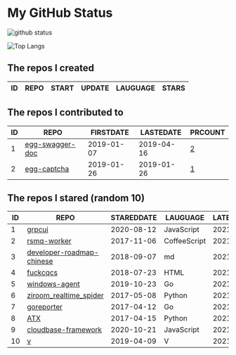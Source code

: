 # My GitHub Status

<img src="https://github-readme-stats-1.yihong0618.vercel.app/api?username=jc-lathander&show_icons=true&&&hide_title=true&count_private=true" alt="github status" />

![Top Langs](https://github-readme-stats-1.yihong0618.vercel.app/api/top-langs/?username=jc-lathander&layout=compact)

<!--START_SECTION:my_github-->
## The repos I created
| ID | REPO | START | UPDATE | LAUGUAGE | STARS |
|----|------|-------|--------|----------|-------|

## The repos I contributed to
| ID |                                REPO                                | FIRSTDATE  | LASTEDATE  |                                          PRCOUNT                                           |
|----|--------------------------------------------------------------------|------------|------------|--------------------------------------------------------------------------------------------|
|  1 | [egg-swagger-doc](https://github.com/Yanshijie-EL/egg-swagger-doc) | 2019-01-07 | 2019-04-16 | [2](https://github.com/Yanshijie-EL/egg-swagger-doc/pulls?q=is%3Apr+author%3Ajc-lathander) |
|  2 | [egg-captcha](https://github.com/Raoul1996/egg-captcha)            | 2019-01-26 | 2019-01-26 | [1](https://github.com/Raoul1996/egg-captcha/pulls?q=is%3Apr+author%3Ajc-lathander)        |

## The repos I stared (random 10)
| ID |                                        REPO                                        | STAREDDATE |   LAUGUAGE   | LATESTUPDATE |
|----|------------------------------------------------------------------------------------|------------|--------------|--------------|
|  1 | [grpcui](https://github.com/fullstorydev/grpcui)                                   | 2020-08-12 | JavaScript   | 2021-12-16   |
|  2 | [rsmq-worker](https://github.com/mpneuried/rsmq-worker)                            | 2017-11-06 | CoffeeScript | 2021-08-02   |
|  3 | [developer-roadmap-chinese](https://github.com/goodjack/developer-roadmap-chinese) | 2018-09-07 | md           | 2021-12-16   |
|  4 | [fuckcqcs](https://github.com/fuckcqcs/fuckcqcs)                                   | 2018-07-23 | HTML         | 2021-12-12   |
|  5 | [windows-agent](https://github.com/freedomkk-qfeng/windows-agent)                  | 2019-10-23 | Go           | 2021-12-14   |
|  6 | [ziroom_realtime_spider](https://github.com/facert/ziroom_realtime_spider)         | 2017-05-08 | Python       | 2021-10-12   |
|  7 | [goreporter](https://github.com/qax-os/goreporter)                                 | 2017-04-12 | Go           | 2021-12-16   |
|  8 | [ATX](https://github.com/NetEaseGame/ATX)                                          | 2017-04-15 | Python       | 2021-12-14   |
|  9 | [cloudbase-framework](https://github.com/Tencent/cloudbase-framework)              | 2020-10-21 | JavaScript   | 2021-12-16   |
| 10 | [v](https://github.com/vlang/v)                                                    | 2019-04-09 | V            | 2021-12-16   |

<!--END_SECTION:my_github-->
